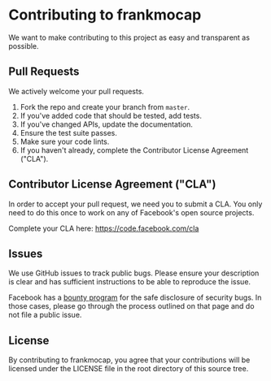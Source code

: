 # Contributing to frankmocap
We want to make contributing to this project as easy and transparent as
possible.

## Pull Requests
We actively welcome your pull requests.

1. Fork the repo and create your branch from `master`.
2. If you've added code that should be tested, add tests.
3. If you've changed APIs, update the documentation.
4. Ensure the test suite passes.
5. Make sure your code lints.
6. If you haven't already, complete the Contributor License Agreement ("CLA").

## Contributor License Agreement ("CLA")
In order to accept your pull request, we need you to submit a CLA. You only need
to do this once to work on any of Facebook's open source projects.

Complete your CLA here: <https://code.facebook.com/cla>

## Issues
We use GitHub issues to track public bugs. Please ensure your description is
clear and has sufficient instructions to be able to reproduce the issue.

Facebook has a [bounty program](https://www.facebook.com/whitehat/) for the safe
disclosure of security bugs. In those cases, please go through the process
outlined on that page and do not file a public issue.

## License
By contributing to frankmocap, you agree that your contributions will be licensed
under the LICENSE file in the root directory of this source tree.